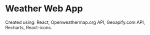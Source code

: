 # Weather Web App 

Created using: 
React, 
Openweathermap.org API, 
Geoapify.com API, 
Recharts, 
React-icons.

